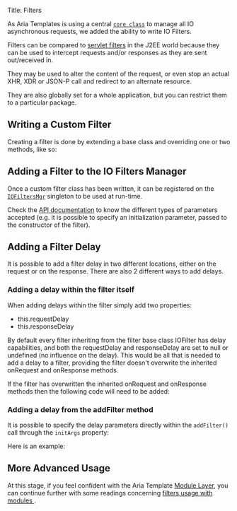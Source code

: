 Title: Filters


As Aria Templates is using a central [`core class`](http://ariatemplates.com/api/#aria.core.IO)  to manage all IO asynchronous requests, we added the ability to write IO Filters.

Filters can be compared to [servlet filters](http://java.sun.com/products/servlet/Filters.html) in the J2EE world because they can be used to intercept requests and/or responses as they are sent out/received in.

They may be used to alter the content of the request, or even stop an actual XHR, XDR or JSON-P call and redirect to an alternate resource.

They are also globally set for a whole application, but you can restrict them to a particular package.

## Writing a Custom Filter

Creating a filter is done by extending a base class and overriding one or two methods, like so:


<script src='http://snippets.ariatemplates.com/snippets/github.com/ariatemplates/documentation-code/%VERSION%/snippets/core/filters/IoFilter.js?lang=javascript&outdent=true' defer></script>

## Adding a Filter to the IO Filters Manager

Once a custom filter class has been written, it can be registered on the [`IOFiltersMgr`](http://ariatemplates.com/api/#aria.core.IOFiltersMgr) singleton to be used at run-time.

<script src='http://snippets.ariatemplates.com/snippets/github.com/ariatemplates/documentation-code/%VERSION%/snippets/core/filters/MyFilterHelper.js?tag=attachFilter&lang=javascript&outdent=true' defer></script>


<script src='http://snippets.ariatemplates.com/snippets/github.com/ariatemplates/documentation-code/%VERSION%/snippets/core/filters/MyFilterHelper.js?tag=detachFilter&lang=javascript&outdent=true' defer></script>

Check the [API documentation](http://ariatemplates.com/api/#aria.core.IOFiltersMgr:addFilter:method) to know the different types of parameters accepted (e.g. it is possible to specify an initialization parameter, passed to the constructor of the filter).

## Adding a Filter Delay

It is possible to add a filter delay in two different locations, either on the request or on the response.
There are also 2 different ways to add delays.

### Adding a delay within the filter itself

When adding delays within the filter simply add two properties:

* this.requestDelay
* this.responseDelay

By default every filter inheriting from the filter base class IOFilter has delay capabilities, and both the requestDelay and responseDelay are set to null or undefined (no influence on the delay).  This would be all that is needed to add a delay to a filter, providing the filter doesn't overwrite the inherited onRequest and onResponse methods.

If the filter has overwritten the inherited onRequest and onResponse methods then the following code will need to be added:



<script src='http://snippets.ariatemplates.com/snippets/github.com/ariatemplates/documentation-code/%VERSION%/snippets/core/filters/IoDelayFilter.js?tag=delayFilterConstructor&lang=javascript&outdent=true' defer></script>


<script src='http://snippets.ariatemplates.com/snippets/github.com/ariatemplates/documentation-code/%VERSION%/snippets/core/filters/IoDelayFilter.js?tag=delayFilter&lang=javascript&outdent=true' defer></script>

### Adding a delay from the addFilter method

It is possible to specify the delay parameters directly within the `addFilter()` call through the `initArgs` property:


Here is an example:


<script src='http://snippets.ariatemplates.com/snippets/github.com/ariatemplates/documentation-code/%VERSION%/snippets/core/filters/MyFilterHelper.js?tag=delayFilter&lang=javascript&outdent=true' defer></script>

## More Advanced Usage

At this stage, if you feel confident with the Aria Template [Module Layer](modules_layer_the_application_generator), you can continue further with some readings concerning [filters usage with modules ](modules_filters).